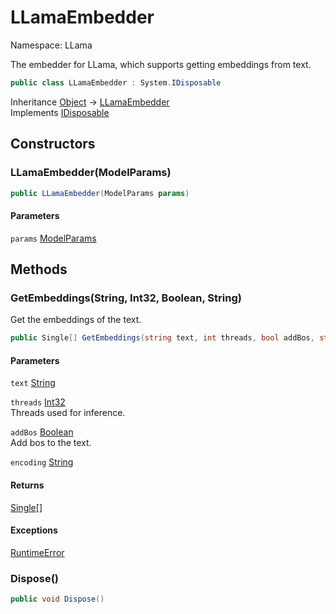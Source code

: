 # LLamaEmbedder

Namespace: LLama

The embedder for LLama, which supports getting embeddings from text.

```csharp
public class LLamaEmbedder : System.IDisposable
```

Inheritance [Object](https://docs.microsoft.com/en-us/dotnet/api/system.object) → [LLamaEmbedder](./llama.llamaembedder.md)<br>
Implements [IDisposable](https://docs.microsoft.com/en-us/dotnet/api/system.idisposable)

## Constructors

### **LLamaEmbedder(ModelParams)**



```csharp
public LLamaEmbedder(ModelParams params)
```

#### Parameters

`params` [ModelParams](./llama.common.modelparams.md)<br>

## Methods

### **GetEmbeddings(String, Int32, Boolean, String)**

Get the embeddings of the text.

```csharp
public Single[] GetEmbeddings(string text, int threads, bool addBos, string encoding)
```

#### Parameters

`text` [String](https://docs.microsoft.com/en-us/dotnet/api/system.string)<br>

`threads` [Int32](https://docs.microsoft.com/en-us/dotnet/api/system.int32)<br>
Threads used for inference.

`addBos` [Boolean](https://docs.microsoft.com/en-us/dotnet/api/system.boolean)<br>
Add bos to the text.

`encoding` [String](https://docs.microsoft.com/en-us/dotnet/api/system.string)<br>

#### Returns

[Single[]](https://docs.microsoft.com/en-us/dotnet/api/system.single)<br>

#### Exceptions

[RuntimeError](./llama.exceptions.runtimeerror.md)<br>

### **Dispose()**



```csharp
public void Dispose()
```
